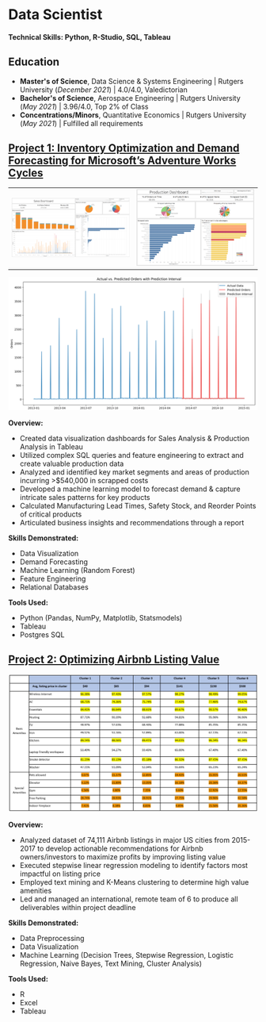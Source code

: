 # Data Scientist

#### Technical Skills: Python, R-Studio, SQL, Tableau

## Education
- **Master's of Science**, Data Science & Systems Engineering | Rutgers University (_December 2021_) | 4.0/4.0, Valedictorian
- **Bachelor's of Science**, Aerospace Engineering | Rutgers University (_May 2021_) | 3.96/4.0, Top 2% of Class
- **Concentrations/Minors**, Quantitative Economics | Rutgers University (_May 2021_) | Fulfilled all requirements

## [Project 1: Inventory Optimization and Demand Forecasting for Microsoft’s Adventure Works Cycles](https://github.com/jakesamuel99/AdventureWorks_proj/blob/main/README.md)


<table>
  <tr>
    <td><img src="/Images/IODF_sales_dashboard.png" alt="Image 1" width="500"></td>
    <td><img src="https://github.com/jakesamuel99/AdventureWorks_proj/blob/main/images/IODF_production_dashboard.png" alt="Image 2" width="500"></td>
  </tr>
</table>

![](/Images/IODF_rd_predict.png)

**Overview:**
- Created data visualization dashboards for Sales Analysis & Production Analysis in Tableau
- Utilized complex SQL queries and feature engineering to extract and create valuable production data
- Analyzed and identified key market segments and areas of production incurring >$540,000 in scrapped costs
- Developed a machine learning model to forecast demand & capture intricate sales patterns for key products
- Calculated Manufacturing Lead Times, Safety Stock, and Reorder Points of critical products
- Articulated business insights and recommendations through a report

**Skills Demonstrated:**
- Data Visualization
- Demand Forecasting
- Machine Learning (Random Forest)
- Feature Engineering
- Relational Databases

**Tools Used:**
- Python (Pandas, NumPy, Matplotlib, Statsmodels)
- Tableau
- Postgres SQL


## [Project 2: Optimizing Airbnb Listing Value](https://github.com/jakesamuel99/Airbnb_proj/blob/main/README.md)

![](/Images/airbnb_amenities.png)

**Overview:**
- Analyzed dataset of 74,111 Airbnb listings in major US cities from 2015-2017 to develop actionable recommendations for Airbnb owners/investors to maximize profits by improving listing value
- Executed stepwise linear regression modeling to identify factors most impactful on listing price
- Employed text mining and K-Means clustering to determine high value amenities
- Led and managed an international, remote team of 6 to produce all deliverables within project deadline


**Skills Demonstrated:**
- Data Preprocessing
- Data Visualization
- Machine Learning (Decision Trees, Stepwise Regression, Logistic Regression, Naive Bayes, Text Mining, Cluster Analysis)

**Tools Used:**
- R
- Excel
- Tableau
